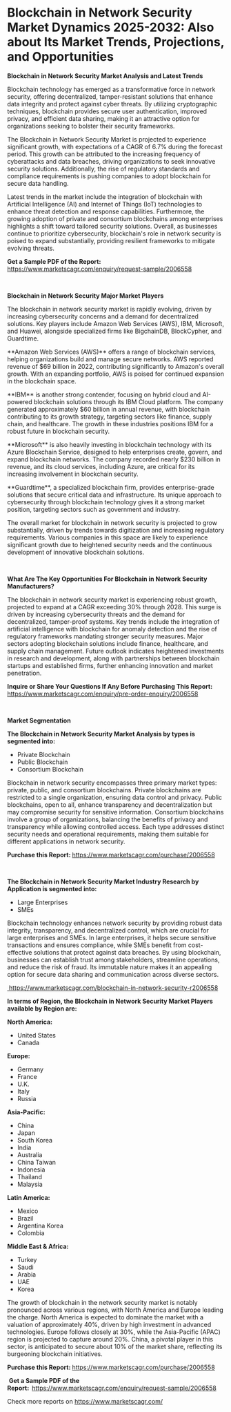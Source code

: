 <p><h1>Blockchain in Network Security Market Dynamics 2025-2032: Also about Its Market Trends, Projections, and Opportunities</h1></p><p><strong>Blockchain in Network Security Market Analysis and Latest Trends</strong></p>
<p><p>Blockchain technology has emerged as a transformative force in network security, offering decentralized, tamper-resistant solutions that enhance data integrity and protect against cyber threats. By utilizing cryptographic techniques, blockchain provides secure user authentication, improved privacy, and efficient data sharing, making it an attractive option for organizations seeking to bolster their security frameworks.</p><p>The Blockchain in Network Security Market is projected to experience significant growth, with expectations of a CAGR of 6.7% during the forecast period. This growth can be attributed to the increasing frequency of cyberattacks and data breaches, driving organizations to seek innovative security solutions. Additionally, the rise of regulatory standards and compliance requirements is pushing companies to adopt blockchain for secure data handling.</p><p>Latest trends in the market include the integration of blockchain with Artificial Intelligence (AI) and Internet of Things (IoT) technologies to enhance threat detection and response capabilities. Furthermore, the growing adoption of private and consortium blockchains among enterprises highlights a shift toward tailored security solutions. Overall, as businesses continue to prioritize cybersecurity, blockchain's role in network security is poised to expand substantially, providing resilient frameworks to mitigate evolving threats.</p></p>
<p><strong>Get a Sample PDF of the Report:&nbsp;</strong> <a href="https://www.marketscagr.com/enquiry/request-sample/2006558?utm_campaign=2648&utm_medium=2&utm_source=Github&utm_content=ia&utm_term=10032025&utm_id=blockchain-in-network-security">https://www.marketscagr.com/enquiry/request-sample/2006558</a></p>
<p>&nbsp;</p>
<p><strong>Blockchain in Network Security Major Market Players</strong></p>
<p><p>The blockchain in network security market is rapidly evolving, driven by increasing cybersecurity concerns and a demand for decentralized solutions. Key players include Amazon Web Services (AWS), IBM, Microsoft, and Huawei, alongside specialized firms like BigchainDB, BlockCypher, and Guardtime.</p><p>**Amazon Web Services (AWS)** offers a range of blockchain services, helping organizations build and manage secure networks. AWS reported revenue of $69 billion in 2022, contributing significantly to Amazon's overall growth. With an expanding portfolio, AWS is poised for continued expansion in the blockchain space.</p><p>**IBM** is another strong contender, focusing on hybrid cloud and AI-powered blockchain solutions through its IBM Cloud platform. The company generated approximately $60 billion in annual revenue, with blockchain contributing to its growth strategy, targeting sectors like finance, supply chain, and healthcare. The growth in these industries positions IBM for a robust future in blockchain security.</p><p>**Microsoft** is also heavily investing in blockchain technology with its Azure Blockchain Service, designed to help enterprises create, govern, and expand blockchain networks. The company recorded nearly $230 billion in revenue, and its cloud services, including Azure, are critical for its increasing involvement in blockchain security.</p><p>**Guardtime**, a specialized blockchain firm, provides enterprise-grade solutions that secure critical data and infrastructure. Its unique approach to cybersecurity through blockchain technology gives it a strong market position, targeting sectors such as government and industry. </p><p>The overall market for blockchain in network security is projected to grow substantially, driven by trends towards digitization and increasing regulatory requirements. Various companies in this space are likely to experience significant growth due to heightened security needs and the continuous development of innovative blockchain solutions.</p></p>
<p>&nbsp;</p>
<p><strong>What Are The Key Opportunities For Blockchain in Network Security Manufacturers?</strong></p>
<p><p>The blockchain in network security market is experiencing robust growth, projected to expand at a CAGR exceeding 30% through 2028. This surge is driven by increasing cybersecurity threats and the demand for decentralized, tamper-proof systems. Key trends include the integration of artificial intelligence with blockchain for anomaly detection and the rise of regulatory frameworks mandating stronger security measures. Major sectors adopting blockchain solutions include finance, healthcare, and supply chain management. Future outlook indicates heightened investments in research and development, along with partnerships between blockchain startups and established firms, further enhancing innovation and market penetration.</p></p>
<p><strong>Inquire or Share Your Questions If Any Before Purchasing This Report:</strong> <a href="https://www.marketscagr.com/enquiry/pre-order-enquiry/2006558?utm_campaign=2648&utm_medium=2&utm_source=Github&utm_content=ia&utm_term=10032025&utm_id=blockchain-in-network-security">https://www.marketscagr.com/enquiry/pre-order-enquiry/2006558</a></p>
<p>&nbsp;</p>
<p><strong>Market Segmentation</strong></p>
<p><strong>The Blockchain in Network Security Market Analysis by types is segmented into:</strong></p>
<p><ul><li>Private Blockchain</li><li>Public Blockchain</li><li>Consortium Blockchain</li></ul></p>
<p><p>Blockchain in network security encompasses three primary market types: private, public, and consortium blockchains. Private blockchains are restricted to a single organization, ensuring data control and privacy. Public blockchains, open to all, enhance transparency and decentralization but may compromise security for sensitive information. Consortium blockchains involve a group of organizations, balancing the benefits of privacy and transparency while allowing controlled access. Each type addresses distinct security needs and operational requirements, making them suitable for different applications in network security.</p></p>
<p><strong>Purchase this Report:&nbsp;</strong><a href="https://www.marketscagr.com/purchase/2006558?utm_campaign=2648&utm_medium=2&utm_source=Github&utm_content=ia&utm_term=10032025&utm_id=blockchain-in-network-security">https://www.marketscagr.com/purchase/2006558</a></p>
<p>&nbsp;</p>
<p><strong>The Blockchain in Network Security Market Industry Research by Application is segmented into:</strong></p>
<p><ul><li>Large Enterprises</li><li>SMEs</li></ul></p>
<p><p>Blockchain technology enhances network security by providing robust data integrity, transparency, and decentralized control, which are crucial for large enterprises and SMEs. In large enterprises, it helps secure sensitive transactions and ensures compliance, while SMEs benefit from cost-effective solutions that protect against data breaches. By using blockchain, businesses can establish trust among stakeholders, streamline operations, and reduce the risk of fraud. Its immutable nature makes it an appealing option for secure data sharing and communication across diverse sectors.</p></p>
<p><a href="https://www.marketscagr.com/blockchain-in-network-security-r2006558?utm_campaign=2648&utm_medium=2&utm_source=Github&utm_content=ia&utm_term=10032025&utm_id=blockchain-in-network-security">&nbsp;https://www.marketscagr.com/blockchain-in-network-security-r2006558</a></p>
<p><strong>In terms of Region, the Blockchain in Network Security Market Players available by Region are:</strong></p>
<p>
    <p> <strong> North America: </strong>
        <ul>
            <li>United States</li>
            <li>Canada</li>
        </ul>
        </p> 
    <p> <strong> Europe: </strong>
        <ul>
            <li>Germany</li>
            <li>France</li>
            <li>U.K.</li>
            <li>Italy</li>
            <li>Russia</li>
        </ul>
        </p> 
    <p> <strong> Asia-Pacific: </strong>
        <ul>
            <li>China</li>
            <li>Japan</li>
            <li>South Korea</li>
            <li>India</li>
            <li>Australia</li>
            <li>China Taiwan</li>
            <li>Indonesia</li>
            <li>Thailand</li>
            <li>Malaysia</li>
        </ul>
        </p> 
    <p> <strong> Latin America: </strong>
        <ul>
            <li>Mexico</li>
            <li>Brazil</li>
            <li>Argentina Korea</li>
            <li>Colombia</li>
        </ul>
        </p> 
    <p> <strong> Middle East & Africa: </strong>
        <ul>
            <li>Turkey</li>
            <li>Saudi</li>
            <li>Arabia</li>
            <li>UAE</li>
            <li>Korea</li>
        </ul>
    </p>
    </p>
<p><p>The growth of blockchain in the network security market is notably pronounced across various regions, with North America and Europe leading the charge. North America is expected to dominate the market with a valuation of approximately 40%, driven by high investment in advanced technologies. Europe follows closely at 30%, while the Asia-Pacific (APAC) region is projected to capture around 20%. China, a pivotal player in this sector, is anticipated to secure about 10% of the market share, reflecting its burgeoning blockchain initiatives.</p></p>
<p><strong>Purchase this Report: </strong><a href="https://www.marketscagr.com/purchase/2006558?utm_campaign=2648&utm_medium=2&utm_source=Github&utm_content=ia&utm_term=10032025&utm_id=blockchain-in-network-security">https://www.marketscagr.com/purchase/2006558</a></p>
<p>&nbsp;<strong>Get a Sample PDF of the Report:&nbsp;&nbsp;</strong><a href="https://www.marketscagr.com/enquiry/request-sample/2006558?utm_campaign=2648&utm_medium=2&utm_source=Github&utm_content=ia&utm_term=10032025&utm_id=blockchain-in-network-security">https://www.marketscagr.com/enquiry/request-sample/2006558</a></p>
<p><strong></strong></p>
<p>Check more reports on <a href="https://www.marketscagr.com/?utm_campaign=2648&utm_medium=2&utm_source=Github&utm_content=ia&utm_term=10032025&utm_id=blockchain-in-network-security">https://www.marketscagr.com/</a></p>